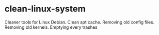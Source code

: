 # clean-linux-system
Cleaner tools for Linux Debian. Clean apt cache. Removing old config files. Removing old kernels. Emptying every trashes
